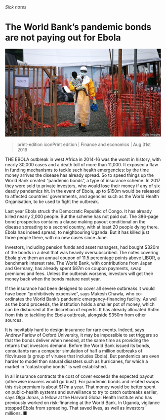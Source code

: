 ###### Sick notes

# The World Bank’s pandemic bonds are not paying out for Ebola 

![image](images/20190831_FNP004.jpg) 

> print-edition iconPrint edition | Finance and economics | Aug 31st 2019 

THE EBOLA outbreak in west Africa in 2014-16 was the worst in history, with nearly 30,000 cases and a death toll of more than 11,000. It exposed a flaw in funding mechanisms to tackle such health emergencies: by the time money arrives the disease has already spread. So to speed things up the World Bank created “pandemic bonds”, a type of insurance scheme. In 2017 they were sold to private investors, who would lose their money if any of six deadly pandemics hit. In the event of Ebola, up to $150m would be released to affected countries’ governments, and agencies such as the World Health Organisation, to be used to fight the outbreak. 

Last year Ebola struck the Democratic Republic of Congo. It has already killed nearly 2,000 people. But the scheme has not paid out. The 386-page bond prospectus contains a clause making payout conditional on the disease spreading to a second country, with at least 20 people dying there. Ebola has indeed spread, to neighbouring Uganda. But it has killed just three people there, with no new cases since June. 

Investors, including pension funds and asset managers, had bought $320m of the bonds in a deal that was heavily oversubscribed. The notes covering Ebola give them an annual coupon of 11.5 percentage points above LIBOR, a benchmark interest rate. The World Bank, with contributions from Japan and Germany, has already spent $87m on coupon payments, swap premiums and fees. Unless the outbreak worsens, investors will get their money back when the bonds mature next year. 

If the insurance had been designed to cover all severe outbreaks it would have been “prohibitively expensive”, says Mukesh Chawla, who co-ordinates the World Bank’s pandemic emergency-financing facility. As well as the bond proceeds, the institution holds a smaller pot of money, which can be disbursed at the discretion of experts. It has already allocated $50m from this to tackling the Ebola outbreak, alongside $350m from other sources. 

It is inevitably hard to design insurance for rare events. Indeed, says Andrew Farlow of Oxford University, it may be impossible to set triggers so that the bonds deliver when needed, at the same time as providing the returns that investors demand. Before the World Bank issued its bonds, consultants ran a computer simulation of half a million outbreaks of filoviruses (a group of viruses that includes Ebola). But pandemics are even harder to model than natural disasters such as hurricanes, for which a market in “catastrophe bonds” is well established. 

In all insurance contracts the cost of cover exceeds the expected payout (otherwise insurers would go bust). For pandemic bonds and related swaps this risk premium is about $17m a year. That money would be better spent on public-health systems and surveillance to try to catch outbreaks earlier, says Olga Jonas, a fellow at the Harvard Global Health Institute who has previously worked on risk-financing at the World Bank. In Uganda, vigilance stopped Ebola from spreading. That saved lives, as well as investors’ millions. ■ 

